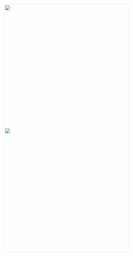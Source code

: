 <p align="center">
  <img src="https://github-readme-stats.vercel.app/api?username=Ahmet-Kirmizi&show_icons=true&hide_border=true&count_private=true&theme=tokyonight&include_all_commits=true", width="400"/>
  <img src="https://github-readme-stats.vercel.app/api/top-langs/?username=Ahmet-Kirmizi&layout=compact&theme=tokyonight&hide_border=true", width="400"/> <br>
</p>
